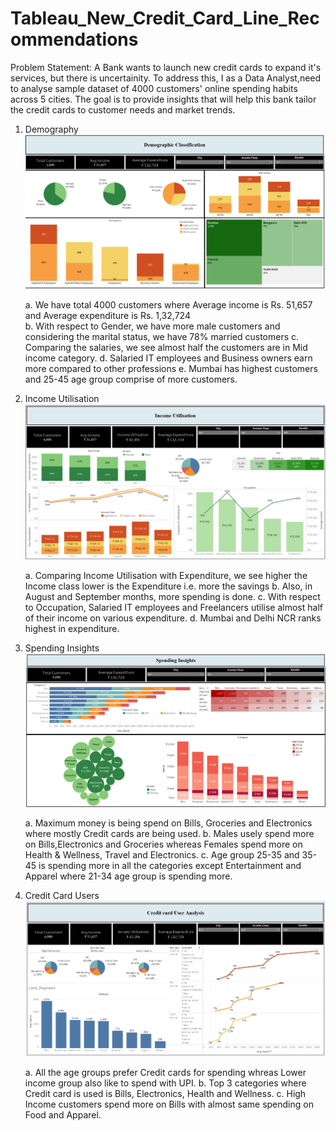 # Tableau_New_Credit_Card_Line_Recommendations

Problem Statement: 
A Bank wants to launch new credit cards to expand it's services, but there is uncertainity. To address this, I as a Data Analyst,need to analyse sample dataset of 4000 customers' online spending habits across 5 cities. The goal is to provide insights that will help this bank tailor the credit cards to customer needs and market trends.

1. Demography
   ![Demography](Demography.png "Demography")

   a. We have total 4000 customers where Average income is Rs. 51,657 and Average expenditure is Rs. 1,32,724 </br>
   b. With respect to Gender, we have more male customers and considering the marital status, we have 78% married customers
   c. Comparing the salaries, we see almost half the customers are in Mid income category.
   d. Salaried IT employees and Business owners earn more compared to other professions
   e. Mumbai has highest customers and 25-45 age group comprise of more customers.


2. Income Utilisation
   ![Income_Utilisation](Income_Utilisation.png "Income_Utilisation")

   a. Comparing Income Utilisation with Expenditure, we see higher the Income class lower is the Expenditure i.e. more the savings
   b. Also, in August and September months, more spending is done.
   c. With respect to Occupation, Salaried IT employees and Freelancers utilise almost half of their income on various expenditure.
   d. Mumbai and Delhi NCR ranks highest in expenditure.

3. Spending Insights
   ![Spending_Insights](Spending_Insights.png "Spending_Insights")

   a. Maximum money is being spend on Bills, Groceries and Electronics where mostly Credit cards are being used.
   b. Males usely spend more on Bills,Electronics and Groceries whereas Females spend more on Health & Wellness, Travel and Electronics.
   c. Age group 25-35 and 35-45 is spending more in all the categories except Entertainment and Apparel where 21-34 age group is spending more.

4. Credit Card Users
   ![Credit_Card_User_Analysis](Credit_Card_User_Analysis.png "Credit_Card_User_Analysis")

   a. All the age groups prefer Credit cards for spending whreas Lower income group also like to spend with UPI.
   b. Top 3 categories where Credit card is used is Bills, Electronics, Health and Wellness.
   c. High Income customers spend more on Bills with almost same spending on Food and Apparel.

